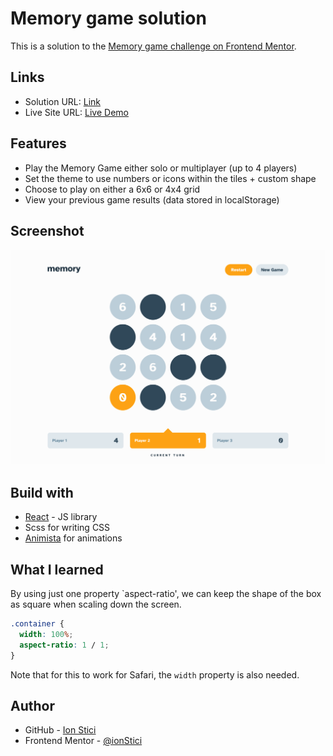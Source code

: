 # Memory game solution

This is a solution to the [Memory game challenge on Frontend Mentor](https://www.frontendmentor.io/challenges/memory-game-vse4WFPvM).

## Links

- Solution URL: [Link](https://example.com)
- Live Site URL: [Live Demo](https://memory-game-fem-ionstici.vercel.app/)

## Features

- Play the Memory Game either solo or multiplayer (up to 4 players)
- Set the theme to use numbers or icons within the tiles + custom shape
- Choose to play on either a 6x6 or 4x4 grid
- View your previous game results (data stored in localStorage)

## Screenshot

![](./screenshot.png)

## Build with

- [React](https://react.dev/) - JS library
- Scss for writing CSS
- [Animista](https://animista.net/) for animations

## What I learned

By using just one property `aspect-ratio', we can keep the shape of the box as square when scaling down the screen.

```css
.container {
  width: 100%;
  aspect-ratio: 1 / 1;
}
```

Note that for this to work for Safari, the `width` property is also needed.

## Author

- GitHub - [Ion Stici](https://github.com/ionStici)
- Frontend Mentor - [@ionStici](https://www.frontendmentor.io/profile/ionStici)
